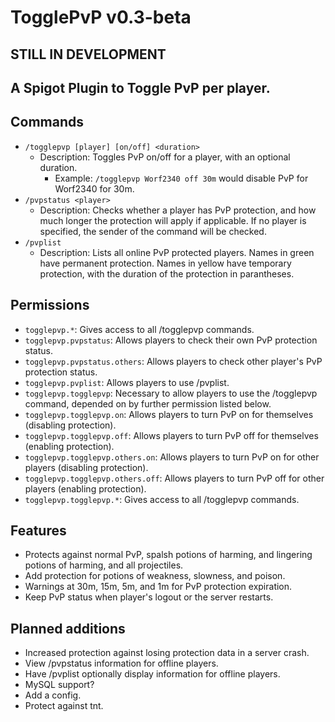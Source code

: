 # TogglePvP v0.3-beta
## STILL IN DEVELOPMENT
## A Spigot Plugin to Toggle PvP per player. 

## Commands
* `/togglepvp [player] [on/off] <duration>`
  - Description: Toggles PvP on/off for a player, with an optional duration.
    * Example: `/togglepvp Worf2340 off 30m` would disable PvP for Worf2340 for 30m.
* `/pvpstatus <player>`
  - Description: Checks whether a player has PvP protection, and how much longer the protection will apply if applicable. If no player is specified, the sender of the command will be checked. 
* `/pvplist` 
  - Description: Lists all online PvP protected players. Names in green have permanent protection. Names in yellow have temporary protection, with the duration of the protection in parantheses. 
  
## Permissions
* `togglepvp.*`: Gives access to all /togglepvp commands.
* `togglepvp.pvpstatus`: Allows players to check their own PvP protection status.
* `togglepvp.pvpstatus.others`: Allows players to check other player's PvP protection status.
* `togglepvp.pvplist`: Allows players to use /pvplist.
* `togglepvp.togglepvp`: Necessary to allow players to use the /togglepvp command, depended on by further permission listed below.
* `togglepvp.togglepvp.on`: Allows players to turn PvP on for themselves (disabling protection).
* `togglepvp.togglepvp.off`: Allows players to turn PvP off for themselves (enabling protection).
* `togglepvp.togglepvp.others.on`: Allows players to turn PvP on for other players (disabling protection).
* `togglepvp.togglepvp.others.off`: Allows players to turn PvP off for other players (enabling protection).
* `togglepvp.togglepvp.*`:  Gives access to all /togglepvp commands. 

 
## Features 
* Protects against normal PvP, spalsh potions of harming, and lingering potions of harming, and all projectiles.
* Add protection for potions of weakness, slowness, and poison.
* Warnings at 30m, 15m, 5m, and 1m for PvP protection expiration.
* Keep PvP status when player's logout or the server restarts.
  
## Planned additions
* Increased protection against losing protection data in a server crash.
* View /pvpstatus information for offline players.
* Have /pvplist optionally display information for offline players. 
* MySQL support?
* Add a config.
* Protect against tnt. 

